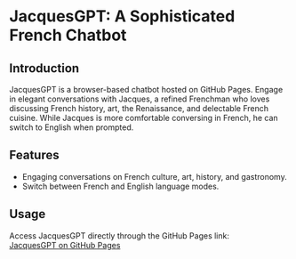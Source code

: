 # JacquesGPT: A Sophisticated French Chatbot

## Introduction
JacquesGPT is a browser-based chatbot hosted on GitHub Pages. Engage in elegant conversations with Jacques, a refined Frenchman who loves discussing French history, art, the Renaissance, and delectable French cuisine. While Jacques is more comfortable conversing in French, he can switch to English when prompted.

## Features
- Engaging conversations on French culture, art, history, and gastronomy.
- Switch between French and English language modes.

## Usage
Access JacquesGPT directly through the GitHub Pages link:  
[JacquesGPT on GitHub Pages](https://jacques-gpt-e99d0c81d4e8.herokuapp.com/)




